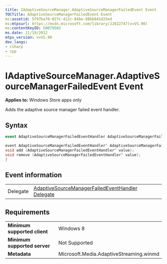 ```yaml
---
title: IAdaptiveSourceManager.AdaptiveSourceManagerFailedEvent Event
TOCTitle: AdaptiveSourceManagerFailedEvent Event
ms:assetid: 5f97ba70-027c-412c-84be-98bb841d25ed
ms:mtpsurl: https://msdn.microsoft.com/library/JJ822747(v=VS.90)
ms:contentKeyID: 50079502
ms.date: 11/19/2012
mtps_version: v=VS.90
dev_langs:
- csharp
- cpp
---
```


# IAdaptiveSourceManager.AdaptiveSourceManagerFailedEvent Event

**Applies to:** Windows Store apps only

Adds the adaptive source manager failed event handler.

## Syntax

```csharp
event AdaptiveSourceManagerFailedEventHandler AdaptiveSourceManagerFailedEvent
```

```cpp
event AdaptiveSourceManagerFailedEventHandler^ AdaptiveSourceManagerFailedEvent {
void add (AdaptiveSourceManagerFailedEventHandler^ value);
void remove (AdaptiveSourceManagerFailedEventHandler^ value);
}
```

## Event information

|||
|--- |--- |
|Delegate|[AdaptiveSourceManagerFailedEventHandler Delegate](adaptivesourcemanagerfailedeventhandler-delegate.md)|


## Requirements

|||
|--- |--- |
|**Minimum supported client**|Windows 8|
|**Minimum supported server**|Not Supported|
|**Metadata**|Microsoft.Media.AdaptiveStreaming.winmd|

